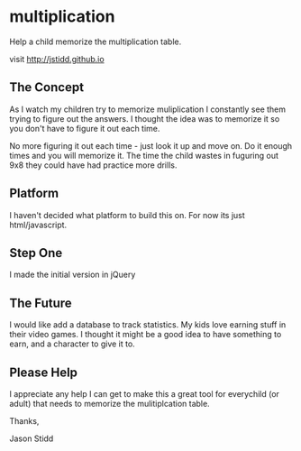 multiplication
==============

Help a child memorize the multiplication table.

visit http://jstidd.github.io


The Concept
-----------

As I watch my children try to memorize muliplication I constantly see them trying to figure out the answers. I thought the idea was to memorize it so you don't have to figure it out each time. 

No more figuring it out each time - just look it up and move on. Do it enough times and you will memorize it. The time the child wastes in fuguring out 9x8 they could have had practice more drills.

Platform
--------

I haven't decided what platform to build this on. For now its just html/javascript. 

Step One
--------

I made the initial version in jQuery 

The Future
----------

I would like add a database to track statistics. My kids love earning stuff in their video games. I thought it might be a good idea to have something to earn, and a character to give it to. 

Please Help
-----------

I appreciate any help I can get to make this a great tool for everychild (or adult) that needs to memorize the mulitiplcation table.


Thanks, 

Jason Stidd
